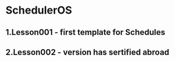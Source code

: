 # SchedulerOS
## 1.Lesson001 - first template for Schedules
## 2.Lesson002 - version has sertified abroad